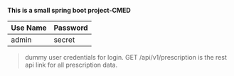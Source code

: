 **This is a small spring boot project-CMED**

|Use Name| Password  |
|--|--|
| admin | secret |

> dummy user credentials for login.
> GET /api/v1/prescription is the rest api link for all prescription data.
> 


